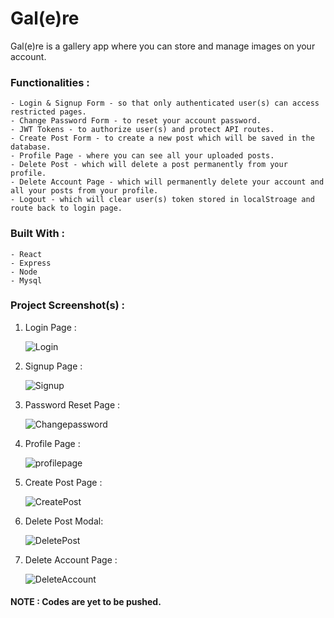 # Gal(e)re  

Gal(e)re is a gallery app where you can store and manage images on your account.

### Functionalities :  
    - Login & Signup Form - so that only authenticated user(s) can access restricted pages. 
    - Change Password Form - to reset your account password.  
    - JWT Tokens - to authorize user(s) and protect API routes.  
    - Create Post Form - to create a new post which will be saved in the database.  
    - Profile Page - where you can see all your uploaded posts.  
    - Delete Post - which will delete a post permanently from your profile.
    - Delete Account Page - which will permanently delete your account and all your posts from your profile.  
    - Logout - which will clear user(s) token stored in localStroage and route back to login page.   

### Built With :  
    - React  
    - Express  
    - Node  
    - Mysql 

### Project Screenshot(s) :  
1. Login Page :  
     
    ![Login](https://user-images.githubusercontent.com/52825641/124256680-339db080-db49-11eb-9e0b-effdba9193da.png)      
2. Signup Page :  
 
    ![Signup](https://user-images.githubusercontent.com/52825641/124256891-6cd62080-db49-11eb-980e-6659014e4067.png)  
3. Password Reset Page :  
 
    ![Changepassword](https://user-images.githubusercontent.com/52825641/124257012-8d9e7600-db49-11eb-8180-e8d15e71d03c.png)  
4. Profile Page :  
 
    ![profilepage](https://user-images.githubusercontent.com/52825641/124257316-e110c400-db49-11eb-8044-af381e6c5223.png)  
5. Create Post Page :  
 
    ![CreatePost](https://user-images.githubusercontent.com/52825641/124257387-f38afd80-db49-11eb-985b-dac784ae0241.png)  
6. Delete Post Modal:  
 
    ![DeletePost](https://user-images.githubusercontent.com/52825641/124257429-fd146580-db49-11eb-9b2c-fd1d0d775c1c.png)  
7. Delete Account Page :  

    ![DeleteAccount](https://user-images.githubusercontent.com/52825641/124257492-0ac9eb00-db4a-11eb-9f97-4671fea7cb9d.png)  


#### NOTE : Codes are yet to be pushed.
